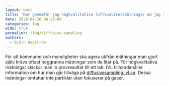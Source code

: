 ```yaml
---
layout: post
title: "Hur genomför jag högkvalitativa luftkvalitetsmätningar om jag tror att jag har ett problem?"
date: 2020-04-20 06:28:00
categories: faq
wide: true
permalink: /faq/diffusive-sampling
authors:
  - Björn Hagström
---
```


För att kommuner och myndigheter ska agera utifrån mätningar man gjort själv krävs oftast noggranna mätningar som de litar på. För högkvalitativa mätningar skickar man in provresultat till ett lab. IVL tillhandahåller information om hur man går tillväga på [diffusivesampling.ivl.se](https://diffusivesampling.ivl.se/). Dessa mätningar omfattar inte partiklar utan fokuserar på gaser.
